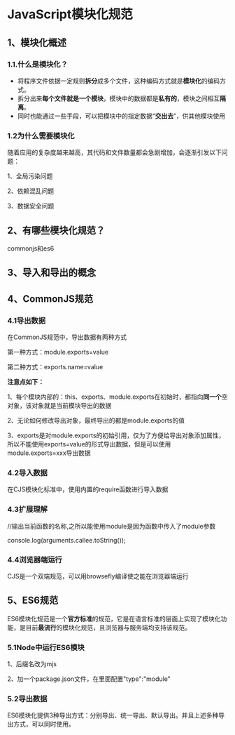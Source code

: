 #   JavaScript模块化规范

## 1、模块化概述

### 1.1.什么是模块化？

- 将程序文件依据一定规则**拆分**成多个文件，这种编码方式就是**模块化**的编码方式。
- 拆分出来**每个文件就是一个模块**，模块中的数据都是**私有的**，模块之间相互**隔离**。
- 同时也能通过一些手段，可以把模块中的指定数据“**交出去**”，供其他模块使用

### 1.2为什么需要模块化

随着应用的复杂度越来越高，其代码和文件数量都会急剧增加，会逐渐引发以下问题：

1、全局污染问题

2、依赖混乱问题

3、数据安全问题

## 2、有哪些模块化规范？

commonjs和es6

## 3、导入和导出的概念

## 4、CommonJS规范

### 4.1导出数据

在CommonJS规范中，导出数据有两种方式

第一种方式：module.exports=value

第二种方式：exports.name=value

**注意点如下：**

1、每个模块内部的：this、exports、module.exports在初始时，都指向**同一个**空对象，该对象就是当前模块导出的数据

2、无论如何修改导出对象，最终导出的都是module.exports的值

3、exports是对module.exports的初始引用，仅为了方便给导出对象添加属性，所以不能使用exports=value的形式导出数据，但是可以使用module.exports=xxx导出数据

### 4.2导入数据

在CJS模块化标准中，使用内置的require函数进行导入数据

### 4.3扩展理解

//输出当前函数的名称,之所以能使用module是因为函数中传入了module参数

console.log(arguments.callee.toString()); 

### 4.4浏览器端运行

CJS是一个双端规范，可以用browsefly编译使之能在浏览器端运行

## 5、ES6规范

ES6模块化规范是一个**官方标准**的规范，它是在语言标准的层面上实现了模块化功能，是目前**最流行**的模块化规范，且浏览器与服务端均支持该规范。

### 5.1Node中运行ES6模块

1、后缀名改为mjs

2、加一个package.json文件，在里面配置"type":"module"

### 5.2导出数据

ES6模块化提供3种导出方式：分别导出、统一导出、默认导出。并且上述多种导出方式，可以同时使用。





